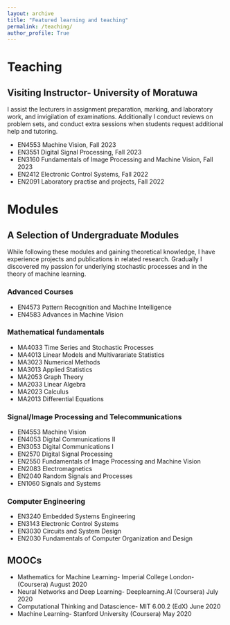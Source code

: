 ```yaml
---
layout: archive
title: "Featured learning and teaching"
permalink: /teaching/
author_profile: True
---
```


<!-- You can also find my articles on my <a href="https://scholar.google.com/citations?user=JAq7DWcAAAAJ&hl=en">Google Scholar profile</a>. -->

# Teaching
## Visiting Instructor- University of Moratuwa
I assist the lecturers in assignment preparation, marking, and laboratory work, and invigilation of examinations.
Additionally I conduct reviews on problem sets, and conduct extra sessions when students request additional help and tutoring.
* EN4553 Machine Vision, Fall 2023
* EN3551 Digital Signal Processing, Fall 2023
* EN3160 Fundamentals of Image Processing and Machine Vision,  Fall 2023
* EN2412 Electronic Control Systems, Fall 2022
* EN2091 Laboratory practise and projects, Fall 2022



# Modules
## A Selection of Undergraduate Modules
While following these modules and gaining theoretical knowledge, I have experience projects and publications in related research. Gradually I discovered my passion for underlying stochastic processes and in the theory of machine learning. 

### Advanced Courses
* EN4573 Pattern Recognition and Machine Intelligence
* EN4583 Advances in Machine Vision
  
### Mathematical fundamentals
* MA4033 Time Series and Stochastic Processes
* MA4013 Linear Models and Multivarariate Statistics
* MA3023 Numerical Methods
* MA3013 Applied Statistics
* MA2053 Graph Theory
* MA2033 Linear Algebra 
* MA2023 Calculus
* MA2013 Differential Equations
  
### Signal/Image Processing and Telecommunications
* EN4553 Machine Vision
* EN4053 Digital Communications II
* EN3053 Digital Communications I
* EN2570 Digital Signal Processing
* EN2550 Fundamentals of Image Processing and Machine Vision
* EN2083 Electromagnetics
* EN2040 Random Signals and Processes
* EN1060 Signals and Systems
  

### Computer Engineering
* EN3240 Embedded Systems Engineering
* EN3143 Electronic Control Systems
* EN3030 Circuits and System Design
* EN2030 Fundamentals of Computer Organization and Design


## MOOCs
* Mathematics for Machine Learning- Imperial College London- (Coursera) August 2020
* Neural Networks and Deep Learning- Deeplearning.AI (Coursera) July 2020
* Computational Thinking and Datascience- MIT 6.00.2 (EdX) June 2020
* Machine Learning- Stanford University (Coursera) May 2020
